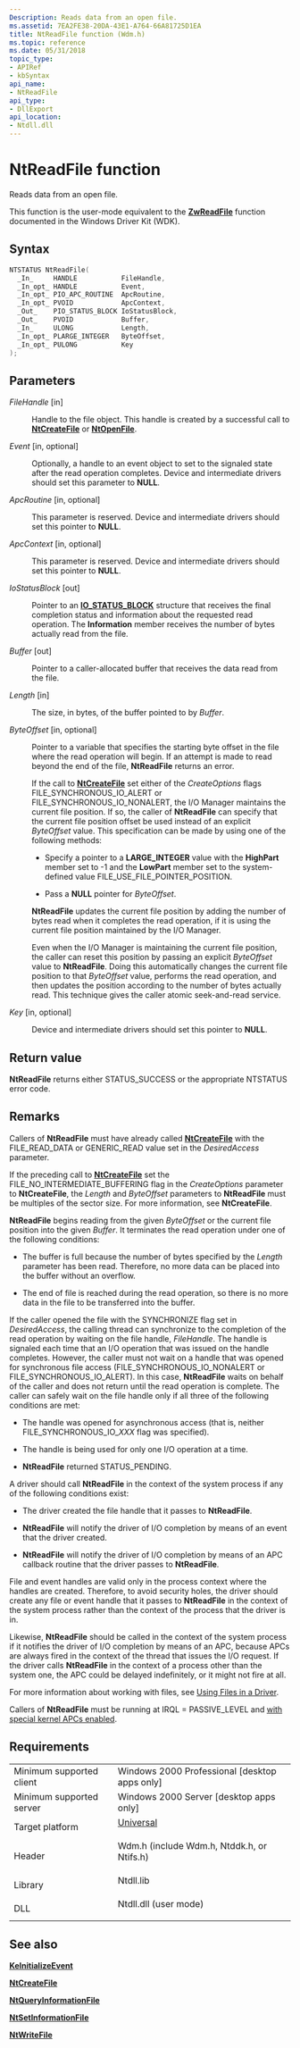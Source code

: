 ```yaml
---
Description: Reads data from an open file.
ms.assetid: 7EA2FE38-20DA-43E1-A764-66A81725D1EA
title: NtReadFile function (Wdm.h)
ms.topic: reference
ms.date: 05/31/2018
topic_type: 
- APIRef
- kbSyntax
api_name: 
- NtReadFile
api_type: 
- DllExport
api_location: 
- Ntdll.dll
---
```


# NtReadFile function

Reads data from an open file.

This function is the user-mode equivalent to the [**ZwReadFile**](/windows-hardware/drivers/ddi/ntifs/nf-ntifs-ntreadfile) function documented in the Windows Driver Kit (WDK).

## Syntax


```C++
NTSTATUS NtReadFile(
  _In_     HANDLE           FileHandle,
  _In_opt_ HANDLE           Event,
  _In_opt_ PIO_APC_ROUTINE  ApcRoutine,
  _In_opt_ PVOID            ApcContext,
  _Out_    PIO_STATUS_BLOCK IoStatusBlock,
  _Out_    PVOID            Buffer,
  _In_     ULONG            Length,
  _In_opt_ PLARGE_INTEGER   ByteOffset,
  _In_opt_ PULONG           Key
);
```



## Parameters

<dl> <dt>

*FileHandle* \[in\]
</dt> <dd>

Handle to the file object. This handle is created by a successful call to [**NtCreateFile**](/windows/desktop/api/Winternl/nf-winternl-ntcreatefile) or [**NtOpenFile**](/windows/desktop/api/Winternl/nf-winternl-ntopenfile).

</dd> <dt>

*Event* \[in, optional\]
</dt> <dd>

Optionally, a handle to an event object to set to the signaled state after the read operation completes. Device and intermediate drivers should set this parameter to **NULL**.

</dd> <dt>

*ApcRoutine* \[in, optional\]
</dt> <dd>

This parameter is reserved. Device and intermediate drivers should set this pointer to **NULL**.

</dd> <dt>

*ApcContext* \[in, optional\]
</dt> <dd>

This parameter is reserved. Device and intermediate drivers should set this pointer to **NULL**.

</dd> <dt>

*IoStatusBlock* \[out\]
</dt> <dd>

Pointer to an [**IO\_STATUS\_BLOCK**](/windows-hardware/drivers/ddi/wdm/ns-wdm-_io_status_block) structure that receives the final completion status and information about the requested read operation. The **Information** member receives the number of bytes actually read from the file.

</dd> <dt>

*Buffer* \[out\]
</dt> <dd>

Pointer to a caller-allocated buffer that receives the data read from the file.

</dd> <dt>

*Length* \[in\]
</dt> <dd>

The size, in bytes, of the buffer pointed to by *Buffer*.

</dd> <dt>

*ByteOffset* \[in, optional\]
</dt> <dd>

Pointer to a variable that specifies the starting byte offset in the file where the read operation will begin. If an attempt is made to read beyond the end of the file, **NtReadFile** returns an error.

If the call to [**NtCreateFile**](/windows/desktop/api/Winternl/nf-winternl-ntcreatefile) set either of the *CreateOptions* flags FILE\_SYNCHRONOUS\_IO\_ALERT or FILE\_SYNCHRONOUS\_IO\_NONALERT, the I/O Manager maintains the current file position. If so, the caller of **NtReadFile** can specify that the current file position offset be used instead of an explicit *ByteOffset* value. This specification can be made by using one of the following methods:

-   Specify a pointer to a **LARGE\_INTEGER** value with the **HighPart** member set to -1 and the **LowPart** member set to the system-defined value FILE\_USE\_FILE\_POINTER\_POSITION.

-   Pass a **NULL** pointer for *ByteOffset*.

**NtReadFile** updates the current file position by adding the number of bytes read when it completes the read operation, if it is using the current file position maintained by the I/O Manager.

Even when the I/O Manager is maintaining the current file position, the caller can reset this position by passing an explicit *ByteOffset* value to **NtReadFile**. Doing this automatically changes the current file position to that *ByteOffset* value, performs the read operation, and then updates the position according to the number of bytes actually read. This technique gives the caller atomic seek-and-read service.

</dd> <dt>

*Key* \[in, optional\]
</dt> <dd>

Device and intermediate drivers should set this pointer to **NULL**.

</dd> </dl>

## Return value

**NtReadFile** returns either STATUS\_SUCCESS or the appropriate NTSTATUS error code.

## Remarks

Callers of **NtReadFile** must have already called [**NtCreateFile**](/windows/desktop/api/Winternl/nf-winternl-ntcreatefile) with the FILE\_READ\_DATA or GENERIC\_READ value set in the *DesiredAccess* parameter.

If the preceding call to [**NtCreateFile**](/windows/desktop/api/Winternl/nf-winternl-ntcreatefile) set the FILE\_NO\_INTERMEDIATE\_BUFFERING flag in the *CreateOptions* parameter to **NtCreateFile**, the *Length* and *ByteOffset* parameters to **NtReadFile** must be multiples of the sector size. For more information, see **NtCreateFile**.

**NtReadFile** begins reading from the given *ByteOffset* or the current file position into the given *Buffer*. It terminates the read operation under one of the following conditions:

-   The buffer is full because the number of bytes specified by the *Length* parameter has been read. Therefore, no more data can be placed into the buffer without an overflow.

-   The end of file is reached during the read operation, so there is no more data in the file to be transferred into the buffer.

If the caller opened the file with the SYNCHRONIZE flag set in *DesiredAccess*, the calling thread can synchronize to the completion of the read operation by waiting on the file handle, *FileHandle*. The handle is signaled each time that an I/O operation that was issued on the handle completes. However, the caller must not wait on a handle that was opened for synchronous file access (FILE\_SYNCHRONOUS\_IO\_NONALERT or FILE\_SYNCHRONOUS\_IO\_ALERT). In this case, **NtReadFile** waits on behalf of the caller and does not return until the read operation is complete. The caller can safely wait on the file handle only if all three of the following conditions are met:

-   The handle was opened for asynchronous access (that is, neither FILE\_SYNCHRONOUS\_IO\_*XXX* flag was specified).

-   The handle is being used for only one I/O operation at a time.

-   **NtReadFile** returned STATUS\_PENDING.

A driver should call **NtReadFile** in the context of the system process if any of the following conditions exist:

-   The driver created the file handle that it passes to **NtReadFile**.

-   **NtReadFile** will notify the driver of I/O completion by means of an event that the driver created.

-   **NtReadFile** will notify the driver of I/O completion by means of an APC callback routine that the driver passes to **NtReadFile**.

File and event handles are valid only in the process context where the handles are created. Therefore, to avoid security holes, the driver should create any file or event handle that it passes to **NtReadFile** in the context of the system process rather than the context of the process that the driver is in.

Likewise, **NtReadFile** should be called in the context of the system process if it notifies the driver of I/O completion by means of an APC, because APCs are always fired in the context of the thread that issues the I/O request. If the driver calls **NtReadFile** in the context of a process other than the system one, the APC could be delayed indefinitely, or it might not fire at all.

For more information about working with files, see [Using Files in a Driver](/windows-hardware/drivers/kernel/using-files-in-a-driver).

Callers of **NtReadFile** must be running at IRQL = PASSIVE\_LEVEL and [with special kernel APCs enabled](/windows-hardware/drivers/kernel/disabling-apcs).

## Requirements



|                                     |                                                                                                                                         |
|-------------------------------------|-----------------------------------------------------------------------------------------------------------------------------------------|
| Minimum supported client<br/> | Windows 2000 Professional \[desktop apps only\]<br/>                                                                              |
| Minimum supported server<br/> | Windows 2000 Server \[desktop apps only\]<br/>                                                                                    |
| Target platform<br/>          | <dl> <dt>[Universal](https://msdn.microsoft.com/Library/Windows/Hardware/EB2264A4-BAE8-446B-B9A5-19893936DDCA)</dt> </dl> |
| Header<br/>                   | <dl> <dt>Wdm.h (include Wdm.h, Ntddk.h, or Ntifs.h)</dt> </dl>                   |
| Library<br/>                  | <dl> <dt>Ntdll.lib</dt> </dl>                                                    |
| DLL<br/>                      | <dl> <dt>Ntdll.dll (user mode)</dt> </dl>                                        |



## See also

<dl> <dt>

[**KeInitializeEvent**](/windows-hardware/drivers/ddi/wdm/nf-wdm-keinitializeevent)
</dt> <dt>

[**NtCreateFile**](/windows/desktop/api/Winternl/nf-winternl-ntcreatefile)
</dt> <dt>

[**NtQueryInformationFile**](/windows-hardware/drivers/ddi/ntifs/nf-ntifs-ntqueryinformationfile)
</dt> <dt>

[**NtSetInformationFile**](/windows-hardware/drivers/ddi/ntifs/nf-ntifs-ntsetinformationfile)
</dt> <dt>

[**NtWriteFile**](/windows-hardware/drivers/ddi/ntifs/nf-ntifs-ntwritefile)
</dt> </dl>

 

 